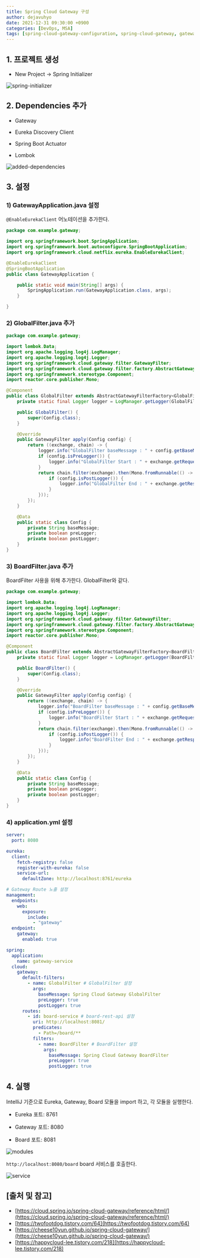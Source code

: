 ```yaml
---
title: Spring Cloud Gateway 구성
author: dejavuhyo
date: 2021-12-31 09:30:00 +0900
categories: [DevOps, MSA]
tags: [spring-cloud-gateway-configuration, spring-cloud-gateway, gateway-configuration, api-gateway, gateway, scg, spring-cloud, 게이트웨이, api-게이트웨이, api-게이트웨이-구성, 게이트웨이-구성]
---
```


## 1. 프로젝트 생성

* New Project → Spring Initializer

![spring-initializer](/assets/img/2021-12-31-spring-cloud-gateway-configuration/spring-initializer.png)

## 2. Dependencies 추가

* Gateway

* Eureka Discovery Client

* Spring Boot Actuator

* Lombok

![added-dependencies](/assets/img/2021-12-31-spring-cloud-gateway-configuration/added-dependencies.png)

## 3. 설정

### 1) GatewayApplication.java 설정
`@EnableEurekaClient` 어노테이션을 추가한다.

```java
package com.example.gateway;

import org.springframework.boot.SpringApplication;
import org.springframework.boot.autoconfigure.SpringBootApplication;
import org.springframework.cloud.netflix.eureka.EnableEurekaClient;

@EnableEurekaClient
@SpringBootApplication
public class GatewayApplication {

    public static void main(String[] args) {
        SpringApplication.run(GatewayApplication.class, args);
    }

}
```

### 2) GlobalFilter.java 추가

```java
package com.example.gateway;

import lombok.Data;
import org.apache.logging.log4j.LogManager;
import org.apache.logging.log4j.Logger;
import org.springframework.cloud.gateway.filter.GatewayFilter;
import org.springframework.cloud.gateway.filter.factory.AbstractGatewayFilterFactory;
import org.springframework.stereotype.Component;
import reactor.core.publisher.Mono;

@Component
public class GlobalFilter extends AbstractGatewayFilterFactory<GlobalFilter.Config> {
    private static final Logger logger = LogManager.getLogger(GlobalFilter.class);

    public GlobalFilter() {
        super(Config.class);
    }

    @Override
    public GatewayFilter apply(Config config) {
        return ((exchange, chain) -> {
            logger.info("GlobalFilter baseMessage : " + config.getBaseMessage());
            if (config.isPreLogger()) {
                logger.info("GlobalFilter Start : " + exchange.getRequest());
            }
            return chain.filter(exchange).then(Mono.fromRunnable(() -> {
                if (config.isPostLogger()) {
                    logger.info("GlobalFilter End : " + exchange.getResponse());
                }
            }));
        });
    }

    @Data
    public static class Config {
        private String baseMessage;
        private boolean preLogger;
        private boolean postLogger;
    }
}
```

### 3) BoardFilter.java 추가
BoardFilter 사용을 위해 추가한다. GlobalFilter와 같다.

```java
package com.example.gateway;

import lombok.Data;
import org.apache.logging.log4j.LogManager;
import org.apache.logging.log4j.Logger;
import org.springframework.cloud.gateway.filter.GatewayFilter;
import org.springframework.cloud.gateway.filter.factory.AbstractGatewayFilterFactory;
import org.springframework.stereotype.Component;
import reactor.core.publisher.Mono;

@Component
public class BoardFilter extends AbstractGatewayFilterFactory<BoardFilter.Config> {
    private static final Logger logger = LogManager.getLogger(BoardFilter.class);

    public BoardFilter() {
        super(Config.class);
    }

    @Override
    public GatewayFilter apply(Config config) {
        return ((exchange, chain) -> {
            logger.info("BoardFilter baseMessage : " + config.getBaseMessage());
            if (config.isPreLogger()) {
                logger.info("BoardFilter Start : " + exchange.getRequest());
            }
            return chain.filter(exchange).then(Mono.fromRunnable(() -> {
                if (config.isPostLogger()) {
                    logger.info("BoardFilter End : " + exchange.getResponse());
                }
            }));
        });
    }

    @Data
    public static class Config {
        private String baseMessage;
        private boolean preLogger;
        private boolean postLogger;
    }
}
```

### 4) application.yml 설정

```yaml
server:
  port: 8080

eureka:
  client:
    fetch-registry: false
    register-with-eureka: false
    service-url:
      defaultZone: http://localhost:8761/eureka

# Gateway Route 노출 설정
management:
  endpoints:
    web:
      exposure:
        include:
          - "gateway"
  endpoint:
    gateway:
      enabled: true

spring:
  application:
    name: gateway-service
  cloud:
    gateway:
      default-filters:
        - name: GlobalFilter # GlobalFilter 설정
          args:
            baseMessage: Spring Cloud Gateway GlobalFilter
            preLogger: true
            postLogger: true
      routes:
        - id: board-service # board-rest-api 설정
          uri: http://localhost:8081/
          predicates:
            - Path=/board/**
          filters:
            - name: BoardFilter # BoardFilter 설정
              args:
                baseMessage: Spring Cloud Gateway BoardFilter
                preLogger: true
                postLogger: true
```

## 4. 실행
IntelliJ 기준으로 Eureka, Gateway, Board 모듈을 import 하고, 각 모듈을 실행한다.

* Eureka 포트: 8761

* Gateway 포트: 8080

* Board 포트: 8081

![modules](/assets/img/2021-12-31-spring-cloud-gateway-configuration/modules.png)

`http://localhost:8080/board` board 서비스를 호출한다.

![service](/assets/img/2021-12-31-spring-cloud-gateway-configuration/service.png)

## [출처 및 참고]
* [https://cloud.spring.io/spring-cloud-gateway/reference/html/](https://cloud.spring.io/spring-cloud-gateway/reference/html/)
* [https://twofootdog.tistory.com/64](https://twofootdog.tistory.com/64)
* [https://cheese10yun.github.io/spring-cloud-gateway/](https://cheese10yun.github.io/spring-cloud-gateway/)
* [https://happycloud-lee.tistory.com/218](https://happycloud-lee.tistory.com/218)
